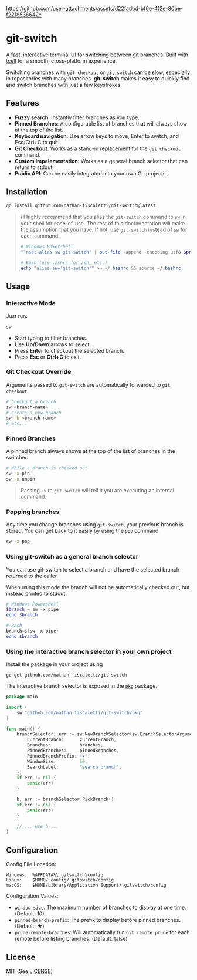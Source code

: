 https://github.com/user-attachments/assets/d22fadbd-bf6e-412e-80be-f2218536642c

# git-switch

A fast, interactive terminal UI for switching between git branches. Built with [tcell](https://github.com/gdamore/tcell) for a smooth, cross-platform experience.

Switching branches with `git checkout` or `git switch` can be slow, especially in repositories with many branches. **git-switch** makes it easy to quickly find and switch branches with just a few keystrokes.

## Features

- **Fuzzy search**: Instantly filter branches as you type.
- **Pinned Branches**: A configurable list of branches that will always show at the top of the list.
- **Keyboard navigation**: Use arrow keys to move, Enter to switch, and Esc/Ctrl+C to quit.
- **Git Checkout**: Works as a stand-in replacement for the `git checkout` command.
- **Custom Impelementation**: Works as a general branch selector that can return to stdout.
- **Public API**: Can be easily integrated into your own Go projects.

## Installation

```sh
go install github.com/nathan-fiscaletti/git-switch@latest
```

> ℹ️ I highly recommend that you alias the `git-switch` command to `sw` in your shell for ease-of-use. The rest of this documentation will make the assumption that you have. If not, use `git-switch` instead of `sw` for each command.
> 
> ```powershell
> # Windows Powershell
> "`nset-alias sw git-switch" | out-file -append -encoding utf8 $profile; . > $profile
> 
> # Bash (use .zshrc for zsh, etc.)
> echo "alias sw='git-switch'" >> ~/.bashrc && source ~/.bashrc
> ```

## Usage

### Interactive Mode

Just run:

```sh
sw
```

- Start typing to filter branches.
- Use **Up/Down** arrows to select.
- Press **Enter** to checkout the selected branch.
- Press **Esc** or **Ctrl+C** to exit.

### Git Checkout Override

Arguments passed to `git-switch` are automatically forwarded to `git checkout`.

```sh
# Checkout a branch
sw <branch-name>
# Create a new branch
sw -b <branch-name>
# etc...
```

### Pinned Branches

A pinned branch always shows at the top of the list of branches in the switcher.

```sh
# While a branch is checked out
sw -x pin
sw -x unpin
```

> Passing `-x` to `git-switch` will tell it you are executing an internal command.

### Popping branches

Any time you change branches using `git-switch`, your previous branch is stored. You can get back to it easily by using the `pop` command.

```sh
sw -x pop
```

### Using git-switch as a general branch selector

You can use git-switch to select a branch and have the selected branch returned to the caller. 

When using this mode the branch will not be automatically checked out, but instead printed to stdout.

```powershell
# Windows Powershell
$branch = sw -x pipe
echo $branch

# Bash
branch=$(sw -x pipe)
echo $branch
```

### Using the interactive branch selector in your own project

Install the package in your project using

```
go get github.com/nathan-fiscaletti/git-switch
```

The interactive branch selector is exposed in the [`pkg`](./pkg) package.

```go
package main

import (
    sw "github.com/nathan-fiscaletti/git-switch/pkg"
)

func main() {
    branchSelector, err := sw.NewBranchSelector(sw.BranchSelectorArguments{
        CurrentBranch:      currentBranch,
        Branches:           branches,
        PinnedBranches:     pinnedBranches,
        PinnedBranchPrefix: "★",
        WindowSize:         10,
        SearchLabel:        "search branch",
    })
    if err != nil {
        panic(err)
    }

    b, err := branchSelector.PickBranch()
    if err != nil {
        panic(err)
    }

    // ... use b ...
}
```

## Configuration

Config File Location:
```
Windows:  %APPDATA%\.gitswitch\config
Linux:    $HOME/.config/.gitswitch/config
macOS:    $HOME/Library/Application Support/.gitswitch/config
```

Configuration Values:
- `window-size`: The maximum number of branches to display at one time. (Default: 10)
- `pinned-branch-prefix`: The prefix to display before pinned branches. (Default: ★)
- `prune-remote-branches`: Will automatically run `git remote prune` for each remote before listing branches. (Default: false)

## License

MIT (See [LICENSE](./LICENSE))
